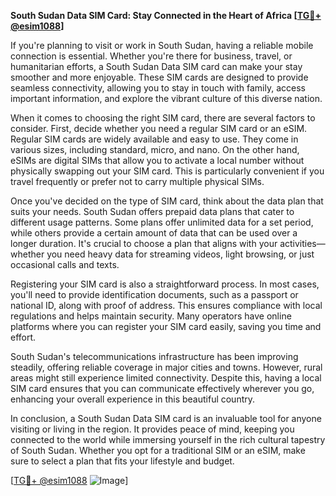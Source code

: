 **South Sudan Data SIM Card: Stay Connected in the Heart of Africa [[TG💪+ @esim1088](https://t.me/s/esim1088)]**

If you're planning to visit or work in South Sudan, having a reliable mobile connection is essential. Whether you're there for business, travel, or humanitarian efforts, a South Sudan Data SIM card can make your stay smoother and more enjoyable. These SIM cards are designed to provide seamless connectivity, allowing you to stay in touch with family, access important information, and explore the vibrant culture of this diverse nation.

When it comes to choosing the right SIM card, there are several factors to consider. First, decide whether you need a regular SIM card or an eSIM. Regular SIM cards are widely available and easy to use. They come in various sizes, including standard, micro, and nano. On the other hand, eSIMs are digital SIMs that allow you to activate a local number without physically swapping out your SIM card. This is particularly convenient if you travel frequently or prefer not to carry multiple physical SIMs.

Once you've decided on the type of SIM card, think about the data plan that suits your needs. South Sudan offers prepaid data plans that cater to different usage patterns. Some plans offer unlimited data for a set period, while others provide a certain amount of data that can be used over a longer duration. It's crucial to choose a plan that aligns with your activities—whether you need heavy data for streaming videos, light browsing, or just occasional calls and texts.

Registering your SIM card is also a straightforward process. In most cases, you'll need to provide identification documents, such as a passport or national ID, along with proof of address. This ensures compliance with local regulations and helps maintain security. Many operators have online platforms where you can register your SIM card easily, saving you time and effort.

South Sudan's telecommunications infrastructure has been improving steadily, offering reliable coverage in major cities and towns. However, rural areas might still experience limited connectivity. Despite this, having a local SIM card ensures that you can communicate effectively wherever you go, enhancing your overall experience in this beautiful country.

In conclusion, a South Sudan Data SIM card is an invaluable tool for anyone visiting or living in the region. It provides peace of mind, keeping you connected to the world while immersing yourself in the rich cultural tapestry of South Sudan. Whether you opt for a traditional SIM or an eSIM, make sure to select a plan that fits your lifestyle and budget. 

[[TG💪+ @esim1088](https://t.me/s/esim1088) ![Image](https://i.postimg.cc/Y0z9fWf4/image.png)]